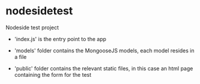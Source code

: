 # nodesidetest
Nodeside test project

* 'index.js' is the entry point to the app

* 'models' folder contains the MongooseJS models, each model resides in a file

* 'public' folder contains the relevant static files, in this case an html page containing the form for the test